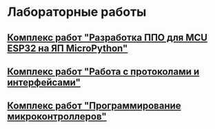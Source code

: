 # Лабораторные работы

## [Комплекс работ "Разработка ППО для MCU ESP32 на ЯП MicroPython"](/mcu_programming/readme)

## [Комплекс работ "Работа с протоколами и интерфейсами"](/TUiSTK/readme)

## [Комплекс работ "Программирование микроконтроллеров"](/micropython_esp32/readme)